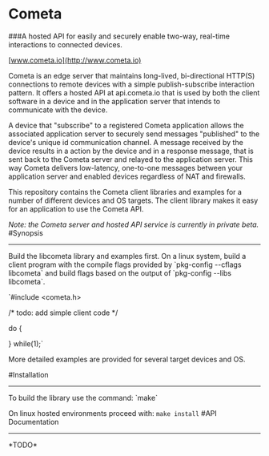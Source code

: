 Cometa
======
###A hosted API for easily and securely enable two-way, real-time interactions to connected devices.

[www.cometa.io](http://www.cometa.io)

Cometa is an edge server that maintains long-lived, bi-directional HTTP(S) connections to remote devices with a simple publish-subscribe interaction pattern. It offers a hosted API at api.cometa.io that is used by both the client software in a device and in the application server that intends to communicate with the device.

A device that "subscribe" to a registered Cometa application allows the associated application server to securely send messages "published" to the device's unique id communication channel. A message received by the device results in a action by the device and in a response message, that is sent back to the Cometa server and relayed to the application server. This way Cometa delivers low-latency, one-to-one messages between your application server and enabled devices regardless of NAT and firewalls.

This repository contains the Cometa client libraries and examples for a number of different devices and OS targets. The client library makes it easy for an application to use the Cometa API.

*Note: the Cometa server and hosted API service is currently in private beta.*
#Synopsis
<hr>
Build the libcometa library and examples first. On a linux system, build a client program with the compile flags provided by `pkg-config --cflags libcometa`
and build flags based on the output of `pkg-config --libs libcometa`.

`#include <cometa.h>

/* todo: add simple client code */

do {
	
} while(1);`

More detailed examples are provided for several target devices and OS.

#Installation
<hr>
To build the library use the command:
`make`

On linux hosted environments proceed with:
`make install`
#API Documentation
<hr>
*TODO*